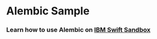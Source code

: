 # Alembic Sample

### Learn how to use Alembic on [IBM Swift Sandbox](https://swiftlang.ng.bluemix.net/#/repl?gitPackage=https:%2F%2Fgithub.com%2Fra1028%2FAlembic%2FSample)
